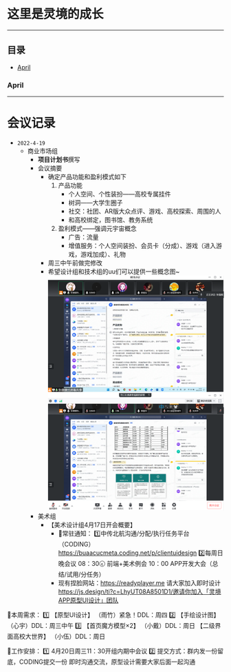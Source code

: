 # 这里是灵境的成长
---
## 目录
- [April](#april)

### April
---
# 会议记录
- `2022-4-19 `
  - 商业市场组
    - **项目计划书**撰写
    - 会议摘要
      - 确定产品功能和盈利模式如下
         1. 产品功能
             - 个人空间、个性装扮——高校专属挂件
             - 树洞——大学生圈子
             - 社交：社团、AR版大众点评、游戏、高校探索、周围的人
             - 和高校绑定，图书馆、教务系统
         2. 盈利模式——强调元宇宙概念
             - 广告：流量
             - 增值服务：个人空间装扮、会员卡（分成）、游戏（进入游戏，游戏加成）、礼物
      - 周三中午前做完修改
      - 希望设计组和技术组的uu们可以提供一些概念图~
      ![](img/屏幕截图%202022-04-18%20203601.png)
      ![](img/屏幕截图%202022-04-18%20204011.png) 
    - 美术组
      - 【美术设计组4月17日开会概要】
        - 📗常驻通知：
        1️⃣中传北航沟通/分配/执行任务平台（CODING） 
https://buaacucmeta.coding.net/p/clientuidesign
        2️⃣每周日晚会议
        08：30🕣 前端+美术例会
        10：00 APP开发大会（总结/试用/分任务）
        - 现有捏脸网站：https://readyplayer.me
  请大家加入即时设计 https://js.design/ti?c=LhyUT08A8501D1/邀请你加入「灵境APP原型UI设计」团队

📕本周需求：
1️⃣ 【原型UI设计】
（雨竹）紧急！DDL：周四
2️⃣ 【手绘设计图】
（心宇）DDL：周三中午
3️⃣ 【首页魔方模型×2】
（小戴）DDL：周日
 【二级界面高校大世界】
（小伍）DDL：周日

📙工作安排：
1️⃣ 4月20日周三11：30开组内期中会议
2️⃣ 提交方式：群内发一份留底，CODING提交一份
 即时沟通交流，原型设计需要大家后面一起沟通